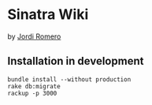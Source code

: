 # Sinatra Wiki

by [Jordi Romero](http://jrom.net/)

## Installation in development

    bundle install --without production
    rake db:migrate
    rackup -p 3000

